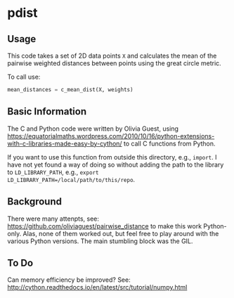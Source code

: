 # pdist

## Usage
This code takes a set of 2D data points ```X``` and calculates the mean of the pairwise weighted distances between points using the great circle metric.

To call use:
``` python
mean_distances = c_mean_dist(X, weights)
```

## Basic Information 
The C and Python code were written by Olivia Guest, using https://equatorialmaths.wordpress.com/2010/10/16/python-extensions-with-c-libraries-made-easy-by-cython/ to call C functions from Python.

If you want to use this function from outside this directory, e.g., ```import```. I have not yet found a way of doing so without adding the path to the library to ```LD_LIBRARY_PATH```, e.g., ```export LD_LIBRARY_PATH=/local/path/to/this/repo```.

## Background
There were  many attenpts, see: https://github.com/oliviaguest/pairwise_distance to make this work Python-only. Alas, none of them worked out, but feel free to play around with the various Python versions. The main stumbling block was the GIL.

## To Do
Can memory efficiency be improved? See: http://cython.readthedocs.io/en/latest/src/tutorial/numpy.html
